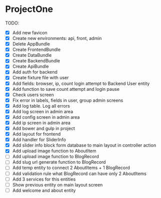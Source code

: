 # ProjectOne

TODO:

- [X] Add new favicon
- [X] Create new environments: api, front, admin
- [X] Delete AppBundle
- [X] Create FrontendBundle
- [X] Create DataBundle
- [X] Create BackendBundle
- [X] Create ApiBundle
- [X] Add auth for backend
- [X] Create fixture file with user
- [X] Add fields: browser, ip, count login attempt to Backend User entity
- [X] Add function to save count attempt and login pause
- [X] Check users screen
- [X] Fix error in labels, fields in user, group admin screens
- [X] Add log table. Log all errors
- [X] Add log screen in admin area
- [X] Add config screen in admin area
- [X] Add ip screen in admin area
- [X] Add bower and gulp in project
- [X] Add layout for frontend
- [X] Add handler for SliderInfo
- [X] Add slider info block form database to main layout in controller action
- [X] Add upload image function to AboutItem
- [ ] Add upload image function to BlogRecord
- [ ] Add slug url generate function to BlogRecord
- [ ] Add temp entity to connect 2 AboutItems + 1 BlogRecord
- [ ] Add validation rule what BlogRecord can have only 2 AboutItems
- [ ] Add 3 services for this entities
- [ ] Show previous entity on main layout screen
- [ ] Add welcome and about entity
